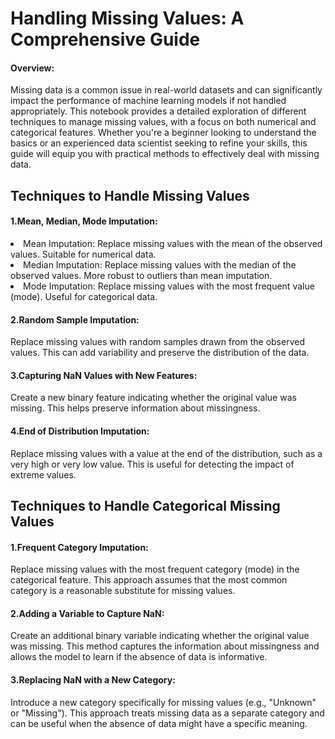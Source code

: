 # Handling Missing Values: A Comprehensive Guide
#### Overview:

Missing data is a common issue in real-world datasets and can significantly impact the performance of machine learning models if not handled appropriately. This notebook provides a detailed exploration of different techniques to manage missing values, with a focus on both numerical and categorical features. Whether you're a beginner looking to understand the basics or an experienced data scientist seeking to refine your skills, this guide will equip you with practical methods to effectively deal with missing data.

## Techniques to Handle Missing Values
#### 1.Mean, Median, Mode Imputation:
<li>Mean Imputation: Replace missing values with the mean of the observed values. Suitable for numerical data.
<li>Median Imputation: Replace missing values with the median of the observed values. More robust to outliers than mean imputation.
<li>Mode Imputation: Replace missing values with the most frequent value (mode). Useful for categorical data.
  
#### 2.Random Sample Imputation:
Replace missing values with random samples drawn from the observed values. This can add variability and preserve the distribution of the data.  

#### 3.Capturing NaN Values with New Features:
Create a new binary feature indicating whether the original value was missing. This helps preserve information about missingness.  

#### 4.End of Distribution Imputation:
Replace missing values with a value at the end of the distribution, such as a very high or very low value. This is useful for detecting the impact of extreme values.
  
## Techniques to Handle Categorical Missing Values
#### 1.Frequent Category Imputation:
Replace missing values with the most frequent category (mode) in the categorical feature. This approach assumes that the most common category is a reasonable substitute for missing values.
#### 2.Adding a Variable to Capture NaN:
Create an additional binary variable indicating whether the original value was missing. This method captures the information about missingness and allows the model to learn if the absence of data is informative.
#### 3.Replacing NaN with a New Category:
Introduce a new category specifically for missing values (e.g., "Unknown" or "Missing"). This approach treats missing data as a separate category and can be useful when the absence of data might have a specific meaning.
